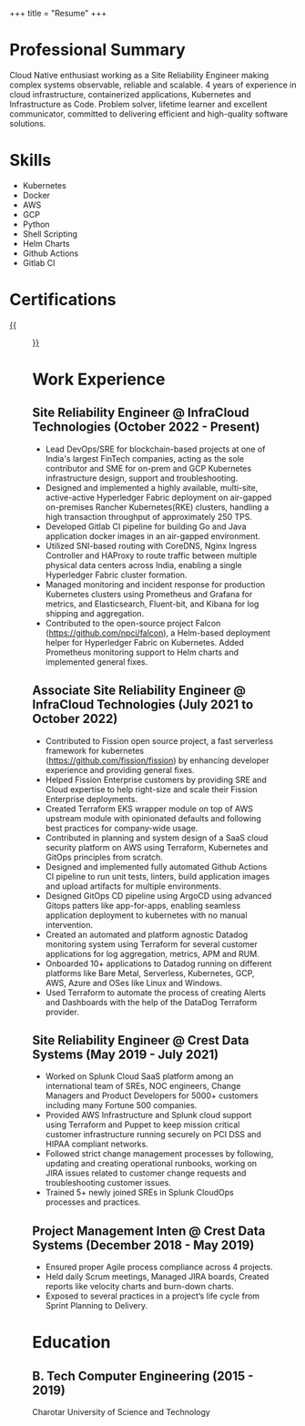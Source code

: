 +++
title = "Resume"
+++

# Professional Summary

Cloud Native enthusiast working as a Site Reliability Engineer making complex systems observable, reliable and scalable. 4 years of experience in cloud infrastructure, containerized applications, Kubernetes and Infrastructure as Code. Problem solver, lifetime learner and excellent communicator, committed to delivering efficient and high-quality software solutions.

# Skills

- Kubernetes
- Docker
- AWS
- GCP
- Python
- Shell Scripting
- Helm Charts
- Github Actions
- Gitlab CI

# Certifications

[{{<figure src="cka-certified-kubernetes-administrator.png">}}](https://www.credly.com/badges/7ebb45af-378c-4b69-bd98-45807a411fb9/public_url)

# Work Experience

## Site Reliability Engineer @ InfraCloud Technologies (October 2022 - Present)
- Lead DevOps/SRE for blockchain-based projects at one of India's largest FinTech companies, acting as the sole contributor and SME for on-prem and GCP Kubernetes infrastructure design, support and troubleshooting.
- Designed and implemented a highly available, multi-site, active-active Hyperledger Fabric deployment on air-gapped on-premises Rancher Kubernetes(RKE) clusters, handling a high transaction throughput of approximately 250 TPS.
- Developed Gitlab CI pipeline for building Go and Java application docker images in an air-gapped environment.
- Utilized SNI-based routing with CoreDNS, Nginx Ingress Controller and HAProxy to route traffic between multiple physical data centers across India, enabling a single Hyperledger Fabric cluster formation.
- Managed monitoring and incident response for production Kubernetes clusters using Prometheus and Grafana for metrics, and Elasticsearch, Fluent-bit, and Kibana for log shipping and aggregation.
- Contributed to the open-source project Falcon (https://github.com/npci/falcon), a Helm-based deployment helper for Hyperledger Fabric on Kubernetes. Added Prometheus monitoring support to Helm charts and implemented general fixes.

## Associate Site Reliability Engineer @ InfraCloud Technologies (July 2021 to October 2022)
- Contributed to Fission open source project, a fast serverless framework for kubernetes (https://github.com/fission/fission) by enhancing developer experience and providing general fixes.
- Helped Fission Enterprise customers by providing SRE and Cloud expertise to help right-size and scale their Fission Enterprise deployments.
- Created Terraform EKS wrapper module on top of AWS upstream module with opinionated defaults and following best practices for company-wide usage.
- Contributed in planning and system design of a SaaS cloud security platform on AWS using Terraform, Kubernetes and GitOps principles from scratch.
- Designed and implemented fully automated Github Actions CI pipeline to run unit tests, linters, build application images and upload artifacts for multiple environments.
- Designed GitOps CD pipeline using ArgoCD using advanced Gitops patters like app-for-apps, enabling seamless application deployment to kubernetes with no manual intervention.
- Created an automated and platform agnostic Datadog monitoring system using Terraform for several customer applications for log aggregation, metrics, APM and RUM.
- Onboarded 10+ applications to Datadog running on different platforms like Bare Metal, Serverless, Kubernetes, GCP, AWS, Azure and OSes like Linux and Windows.
- Used Terraform to automate the process of creating Alerts and Dashboards with the help of the DataDog Terraform provider.

## Site Reliability Engineer @ Crest Data Systems (May 2019 - July 2021)
- Worked on Splunk Cloud SaaS platform among an international team of SREs, NOC engineers, Change Managers and Product Developers for 5000+ customers including many Fortune 500 companies.
- Provided AWS Infrastructure and Splunk cloud support using Terraform and Puppet to keep mission critical customer infrastructure running securely on PCI DSS and HIPAA compliant networks.
- Followed strict change management processes by following, updating and creating operational runbooks, working on JIRA issues related to customer change requests and troubleshooting customer issues.
- Trained 5+ newly joined SREs in Splunk CloudOps processes and practices.

## Project Management Inten @ Crest Data Systems (December 2018 - May 2019)
- Ensured proper Agile process compliance across 4 projects.
- Held daily Scrum meetings, Managed JIRA boards, Created reports like velocity charts and burn-down charts.
- Exposed to several practices in a project’s life cycle from Sprint Planning to Delivery.

# Education
## B. Tech Computer Engineering (2015 - 2019)

Charotar University of Science and Technology
